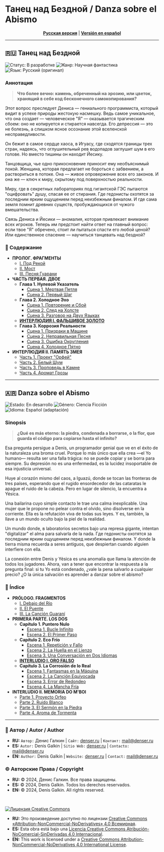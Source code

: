 # Танец над Бездной / Danza sobre el Abismo

<p align="center">
  <strong><a href="#ru">Русская версия</a></strong> | <strong><a href="#es">Versión en español</a></strong>
</p>

---

## <a id="ru"></a> 🇷🇺 Танец над Бездной

<p>
  <img src="https://img.shields.io/badge/Статус-В разработке-blue?style=for-the-badge" alt="Статус: В разработке">
  <img src="https://img.shields.io/badge/Жанр-Научная фантастика-blueviolet?style=for-the-badge" alt="Жанр: Научная фантастика">
  <img src="https://img.shields.io/badge/Язык-Русский (оригинал)-red?style=for-the-badge" alt="Язык: Русский (оригинал)">
</p>

### Аннотация

> **Что более вечно: камень, обреченный на эрозию, или цветок, хранящий в себе код бесконечного самокопирования?**

Этот вопрос преследует Дениса — гениального программиста, который видит в успехе природы жестокую насмешку. Ведь самое уникальное, что она создает — человеческое "Я" — оказывается трагическим сбоем: оно не копируется и стирается навсегда. Его депрессия — это не болезнь, а слишком ясное осознание этой вселенской несправедливости.

Он бежит в самое сердце хаоса, в Игуасу, где сходятся границы трех стран, надеясь, что оглушительный рев водопадов заглушит шум в его голове. Но вместо тишины он находит Йесику.

Танцовщица, чье одно прикосновение приносит ему необъяснимый покой. Женщина, которая предлагает не бороться с забвением, а раствориться в потоке. Она — живое опровержение всех его законов. И она же — ключ к миру, скрытому под поверхностью реальности.

Миру, где в секретных лабораториях под гигантской ГЭС пытаются "оцифровать" душу, спасая ее от стирания. Где гедонисты охотятся за последним ярким ощущением перед неизбежным финалом. И где сама земля помнит древних существ, пробуждающихся от чужого вмешательства.

Связь Дениса и Йесики — аномалия, которая привлекает внимание всех игроков. Теперь им предстоит найти ответ на главный вопрос: если твое "Я" обречено, стоит ли пытаться спасти его любой ценой? Или единственное спасение — научиться танцевать над бездной?

### 📖 Содержание

*   **ПРОЛОГ. ФРАГМЕНТЫ**
    *   [I. Под Рекой](./manuscript/ru/00-prologue/01-pod-rekoy.md)
    *   [II. Мост](./manuscript/ru/00-prologue/02-most.md)
    *   [III. Песня Гуарани](./manuscript/ru/00-prologue/03-pesnya-guarani.md)
*   **ЧАСТЬ ПЕРВАЯ. ДВОЕ**
    *   **Глава 1. Нулевой Указатель**
        *   [Сцена 1. Мертвая Петля](./manuscript/ru/01-part-one/ch01-nulevoy-ukazatel/01-scena-mertvaya-petlya.md)
        *   [Сцена 2. Первый Шаг](./manuscript/ru/01-part-one/ch01-nulevoy-ukazatel/02-scena-pervyy-shag.md)
    *   **Глава 2. Холодное Эхо**
        *   [Сцена 1. Повторение и Сбой](./manuscript/ru/01-part-one/ch02-kholodnoe-ekho/01-scena-povtorenie-i-sboy.md)
        *   [Сцена 2. След на Холсте](./manuscript/ru/01-part-one/ch02-kholodnoe-ekho/02-scena-sled-na-kholste.md)
        *   [Сцена 3. Разговор на Двух Языках](./manuscript/ru/01-part-one/ch02-kholodnoe-ekho/03-scena-razgovor-na-dvukh-yazykakh.md)
    *   **[ИНТЕРЛЮДИЯ I. ФАЛЬШИВОЕ ЗОЛОТО](./manuscript/ru/01-part-one/interlude-I-falshivoe-zoloto/00-interlude-falshivoe-zoloto.md)**
    *   **Глава 3. Коррозия Реальности**
        *   [Сцена 1. Призраки в Машине](./manuscript/ru/01-part-one/ch03-korroziya-realnosti/01-scena-prizraki-v-mashine.md)
        *   [Сцена 2. Неправильная Песня](./manuscript/ru/01-part-one/ch03-korroziya-realnosti/02-scena-nepravilnaya-pesnya.md)
        *   [Сцена 3. Ошибка Округления](./manuscript/ru/01-part-one/ch03-korroziya-realnosti/03-scena-oshibka-okrugleniya.md)
        *   [Сцена 4. Холодное Пятно](./manuscript/ru/01-part-one/ch03-korroziya-realnosti/04-scena-kholodnoe-pyatno.md)
*   **ИНТЕРЛЮДИЯ II. ПАМЯТЬ ЗМЕЯ**
    *   [Часть 1. Проект "Орфей"](./manuscript/ru/02-interlude-II-pamyat-zmeya/01-chast-proekt-orfey.md)
    *   [Часть 2. Белый Шум](./manuscript/ru/02-interlude-II-pamyat-zmeya/02-chast-belyy-shum.md)
    *   [Часть 3. Проповедь в Камне](./manuscript/ru/02-interlude-II-pamyat-zmeya/03-chast-propoved-v-kamne.md)
    *   [Часть 4. Аромат Грозы](./manuscript/ru/02-interlude-II-pamyat-zmeya/04-chast-aromat-grozy.md)

---

## <a id="es"></a> 🇦🇷 Danza sobre el Abismo

<p>
  <img src="https://img.shields.io/badge/Estado-En desarrollo-blue?style=for-the-badge" alt="Estado: En desarrollo">
  <img src="https://img.shields.io/badge/Género-Ciencia Ficción-blueviolet?style=for-the-badge" alt="Género: Ciencia Ficción">
  <img src="https://img.shields.io/badge/Idioma-Español (adaptación)-yellow?style=for-the-badge" alt="Idioma: Español (adaptación)">
</p>

### Sinopsis

> **¿Qué es más eterno: la piedra, condenada a borrarse, o la flor, que guarda el código para copiarse hasta el infinito?**

Esa pregunta persigue a Denis, un programador genial que ve en el éxito de la naturaleza una broma cruel. Porque lo más único que ella crea —el Yo humano— resulta ser una falla trágica: no se puede copiar y se borra para siempre. Su depresión no es una enfermedad, es la lucidez insoportable de esa injusticia universal.

Huye al corazón mismo del caos, a Iguazú, donde se tocan las fronteras de tres países, esperando que el rugido ensordecedor de las cataratas le apague el ruido de la cabeza. Pero en lugar de silencio, la encuentra a Yésica.

Una bailarina cuyo simple contacto le trae una calma inexplicable. Una mujer que le propone no pelear contra el olvido, sino disolverse en la corriente. Ella es la refutación viva de todas sus leyes. Y es, también, la llave a un mundo oculto bajo la piel de la realidad.

Un mundo donde, в laboratorios secretos bajo una represa gigante, intentan "digitalizar" el alma para salvarla de la nada. Где гедонисты охотятся за последним ярким ощущением перед неизбежным финалом. Y donde la tierra misma recuerda a seres antiguos, que despiertan cuando alguien interfiere con ella.

La conexión entre Denis y Yésica es una anomalía que llama la atención de todos los jugadores. Ahora, van a tener que encontrar la respuesta a la pregunta final: si tu Yo está condenado, ¿vale la pena salvarlo a cualquier precio? ¿O la única salvación es aprender a danzar sobre el abismo?

### 📖 Índice

*   **PRÓLOGO. FRAGMENTOS**
    *   [I. Debajo del Río](./manuscript/es/00-prologue/01-debajo-del-rio.md)
    *   [II. El Puente](./manuscript/es/00-prologue/02-el-puente.md)
    *   [III. La Canción Guaraní](./manuscript/es/00-prologue/03-la-cancion-guarani.md)
*   **PRIMERA PARTE. LOS DOS**
    *   **Capítulo 1. Puntero Nulo**
        *   [Escena 1. Bucle Infinito](./manuscript/es/01-part-one/ch01-puntero-nulo/01-escena-bucle-infinito.md)
        *   [Escena 2. El Primer Paso](./manuscript/es/01-part-one/ch01-puntero-nulo/02-escena-el-primer-paso.md)
    *   **Capítulo 2. Eco Frío**
        *   [Escena 1. Repetición y Fallo](./manuscript/es/01-part-one/ch02-eco-frio/01-escena-repeticion-y-fallo.md)
        *   [Escena 2. La Huella en el Lienzo](./manuscript/es/01-part-one/ch02-eco-frio/02-escena-la-huella-en-el-lienzo.md)
        *   [Escena 3. Una Conversación en Dos Idiomas](./manuscript/es/01-part-one/ch02-eco-frio/03-escena-conversacion-en-dos-idiomas.md)
    *   **[INTERLUDIO I. ORO FALSO](./manuscript/es/01-part-one/interlude-I-oro-falso/00-interlude-oro-falso.md)**
    *   **Capítulo 3. La Corrosión de lo Real**
        *   [Escena 1. Fantasmas en la Máquina](./manuscript/es/01-part-one/ch03-la-corrosion-de-lo-real/01-escena-fantasmas-en-la-maquina.md)
        *   [Escena 2. La Canción Equivocada](./manuscript/es/01-part-one/ch03-la-corrosion-de-lo-real/02-escena-la-cancion-equivocada.md)
        *   [Escena 3. Error de Redondeo](./manuscript/es/01-part-one/ch03-la-corrosion-de-lo-real/03-escena-error-de-redondeo.md)
        *   [Escena 4. La Mancha Fría](./manuscript/es/01-part-one/ch03-la-corrosion-de-lo-real/04-escena-la-mancha-fria.md)
*   **INTERLUDIO II. MEMORIA DO M'BOI**
    *   [Parte 1. Proyecto Orfeo](./manuscript/es/02-interlude-II-memoria-do-mboi/01-parte-proyecto-orfeo.md)
    *   [Parte 2. Ruido Blanco](./manuscript/es/02-interlude-II-memoria-do-mboi/02-parte-ruido-blanco.md)
    *   [Parte 3. El Sermón en la Piedra](./manuscript/es/02-interlude-II-memoria-do-mboi/03-parte-el-sermon-en-la-piedra.md)
    *   [Parte 4. Aroma de Tormenta](./manuscript/es/02-interlude-II-memoria-do-mboi/04-parte-aroma-de-tormenta.md)
    
---

### 👤 Автор / Autor / Author

*   **RU:** `Автор:` Денис Галкин | `Сайт:` [denser.ru](https://denser.ru) | `Контакт:` [mail@denser.ru](mailto:mail@denser.ru)
*   **ES:** `Autor:` Denis Galkin | `Sitio Web:` [denser.ru](https://denser.ru) | `Contacto:` [mail@denser.ru](mailto:mail@denser.ru)
*   **EN:** `Author:` Denis Galkin | `Website:` [denser.ru](https://denser.ru) | `Contact:` [mail@denser.ru](mailto:mail@denser.ru)

### © Авторские Права / Copyright

*   **RU:** © 2024, Денис Галкин. Все права защищены.
*   **ES:** © 2024, Denis Galkin. Todos los derechos reservados.
*   **EN:** © 2024, Denis Galkin. All rights reserved.

<br>

[![Лицензия Creative Commons](https://i.creativecommons.org/l/by-nc-nd/4.0/88x31.png)](http://creativecommons.org/licenses/by-nc-nd/4.0/)

*   **RU:** Это произведение доступно по лицензии [Creative Commons «Attribution-NonCommercial-NoDerivatives» 4.0 Всемирная](http://creativecommons.org/licenses/by-nc-nd/4.0/).
*   **ES:** Esta obra está bajo una [Licencia Creative Commons Atribución-NoComercial-SinDerivadas 4.0 Internacional](http://creativecommons.org/licenses/by-nc-nd/4.0/).
*   **EN:** This work is licensed under a [Creative Commons Attribution-NonCommercial-NoDerivatives 4.0 International License](http://creativecommons.org/licenses/by-nc-nd/4.0/).